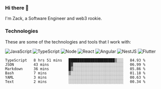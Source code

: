 ### Hi there 👋
I'm Zack, a Software Engineer and web3 rookie.

### Technologies
These are some of the technologies and tools that I work with:

![JavaScript](https://img.shields.io/badge/JavaScript-323330.svg?logo=javascript&logoColor=F7DF1E) 
![TypeScript](https://img.shields.io/badge/TypeScript-007ACC.svg?logo=typescript&logoColor=white) 
![Node](https://img.shields.io/badge/Node.js-43853D.svg?logo=node.js&logoColor=white)
![React](https://img.shields.io/badge/React-20232a.svg?logo=react&logoColor=61DAFB) 
![Angular](https://img.shields.io/badge/Angular-E23237.svg?logo=angularjs&logoColor=white)
![NestJS](https://img.shields.io/badge/NestJS-E0234E?logo=nestjs&logoColor=white)
![Flutter](https://img.shields.io/badge/Flutter-02569B.svg?logo=flutter&logoColor=white)

<!--START_SECTION:waka-->

```text
TypeScript   8 hrs 51 mins   █████████████████████▒░░░   84.93 %
JSON         43 mins         █▓░░░░░░░░░░░░░░░░░░░░░░░   06.99 %
Markdown     36 mins         █▒░░░░░░░░░░░░░░░░░░░░░░░   05.86 %
Bash         7 mins          ▒░░░░░░░░░░░░░░░░░░░░░░░░   01.18 %
YAML         3 mins          ░░░░░░░░░░░░░░░░░░░░░░░░░   00.63 %
Text         2 mins          ░░░░░░░░░░░░░░░░░░░░░░░░░   00.34 %
```

<!--END_SECTION:waka-->
